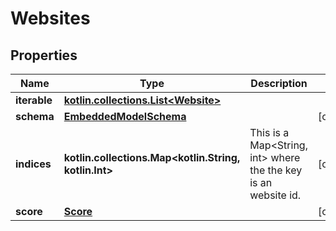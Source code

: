 
# Websites

## Properties
Name | Type | Description | Notes
------------ | ------------- | ------------- | -------------
**iterable** | [**kotlin.collections.List&lt;Website&gt;**](Website) |  | 
**schema** | [**EmbeddedModelSchema**](EmbeddedModelSchema) |  |  [optional]
**indices** | **kotlin.collections.Map&lt;kotlin.String, kotlin.Int&gt;** | This is a Map&lt;String, int&gt; where the the key is an website id. |  [optional]
**score** | [**Score**](Score) |  |  [optional]



